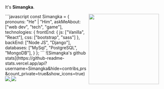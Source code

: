 It's **Simangka**.


<img align='right' src="https://avatars.githubusercontent.com/u/111973893?v=4" width="230">
```javascript
const Simangka = {
    pronouns: "He" | "Him",
    askMeAbout: ["web dev", "tech", "game"],
    technologies: {
        frontEnd: {
            js: ["Vanilla", "React"],
            css: ["bootstrap", "sass"]
        },
        backEnd: ["Node JS", "Django"],
        databases: ["MySql", "PostgreSQL", "MongoDB"],
    }
};
```
![Simangka's github stats](https://github-readme-stats.vercel.app/api?username=Simangka&hide=contribs,prs&count_private=true&show_icons=true)

<a href="https://github.com/Simangka">
  <img src="https://img.shields.io/github/followers/Simangka">
</a>
<a href="https://github.com/Simangka/">
   <img src="https://komarev.com/ghpvc/?username=Simangka">
</a>

